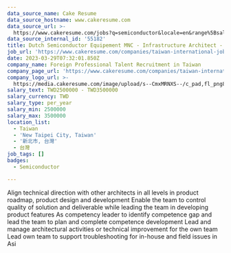 ```yaml
---
data_source_name: Cake Resume
data_source_hostname: www.cakeresume.com
data_source_url: >-
  https://www.cakeresume.com/jobs?q=semiconductor&locale=en&range%5Bsalary_range%5D%5Bmin%5D=1000000
data_source_internal_id: '55182'
title: Dutch Semiconductor Equipement MNC - Infrastructure Architect - DL
job_url: 'https://www.cakeresume.com/companies/taiwan-international-jobs/jobs/5ebb9e'
date: 2023-03-29T07:32:01.850Z
company_name: Foreign Professional Talent Recruitment in Taiwan
company_page_url: 'https://www.cakeresume.com/companies/taiwan-international-jobs'
company_logo_url: >-
  https://media.cakeresume.com/image/upload/s--CmxMRNXS--/c_pad,fl_png8,h_200,w_200/v1678953999/wyriiaqqechmiecgtzbj.png
salary_text: TWD2500000 - TWD3500000
salary_currency: TWD
salary_type: per_year
salary_min: 2500000
salary_max: 3500000
location_list:
  - Taiwan
  - 'New Taipei City, Taiwan'
  - '新北市, 台灣'
  - 台灣
job_tags: []
badges:
  - Semiconductor

---
```


Align technical direction with other architects in all levels in product roadmap, product design and development Enable the team to control quality of solution and deliverable while leading the team in developing product features As competency leader to identify competence gap and lead the team to plan and complete competence development Lead and manage architectural activities or technical improvement for the own team Lead own team to support troubleshooting for in-house and field issues in Asi